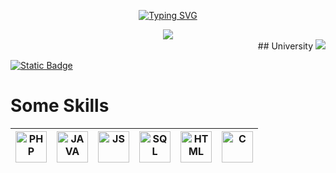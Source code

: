 <p align="center">
 <a href="https://git.io/typing-svg"><img src="https://readme-typing-svg.demolab.com?font=Pixelify+Sans&size=35&pause=1000&center=true&random=true&width=435&lines=Andr%C3%A9+Oliveira+%7C" alt="Typing SVG" /></a> 
</p>

<div align = "center"alt="English | Portuguese" title="English | Portuguese">
<img src="https://img.shields.io/badge/EN-PT-green?style=flat">
</div>

<div align="right">
 ## University
<img src="https://uenp.edu.br/images/institucional/logo-uenp-m.png">
</div>

<div align = "left">

[![Static Badge](https://img.shields.io/badge/My_Twitter-gray?style=for-the-badge&logo=X)](https://x.com/_azuletto)
</div>

# Some Skills

| <a><img width="50px" alt="PHP" title="PHP" src="https://i.imgur.com/7sKVVgG.png"/></a> | <a><img width="50px" alt="JAVA" title="JAVA" src="https://cdn.iconscout.com/icon/free/png-256/free-java-60-1174953.png"/></a> | <a><img width="50px" alt="JS" title="JS" src="https://cdn.iconscout.com/icon/free/png-512/free-javascript-24-1174950.png"/></a> | <a><img width="50px" alt="SQL" title="MYSQL" src="https://cdn.iconscout.com/icon/free/png-512/free-mysql-20-1174940.png"/></a> | <a><img width="50px" alt="HTML" title="HTML" src="https://cdn.iconscout.com/icon/free/png-512/free-html-59-225995.png"/></a> | <a><img width="50px" alt="C" title="C" src="https://cdn.iconscout.com/icon/free/png-512/free-c-57-1175191.png"/></a>
|--|--|--|--|--|--|
